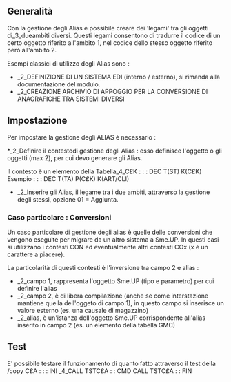 ## Generalità
Con la gestione degli Alias è possibile creare dei  'legami' tra gli oggetti di_3_dueambiti diversi.
Questi legami consentono di tradurre il codice di un certo  oggetto riferito all'ambito 1, nel codice dello stesso oggetto riferito però all'ambito 2.

Esempi classici di utilizzo degli Alias sono : 
 * _2_DEFINIZIONE DI UN SISTEMA EDI (interno / esterno), si rimanda alla documentazione del modulo.
 * _2_CREAZIONE  ARCHIVIO  DI  APPOGGIO  PER  LA CONVERSIONE  DI ANAGRAFICHE TRA SISTEMI DIVERSI

## Impostazione
Per impostare la gestione degli ALIAS è necessario : 

 *_2_Definire il contestodi  gestione degli Alias :  esso definisce l'oggetto o gli oggetti (max 2), per cui devo generare gli Alias.

Il contesto è un elemento della Tabella_4_C£K : 
 :  : DEC T(ST) K(C£K)
Esempio : 
 :  : DEC T(TA) P(C£K) K(ART/CLI)

 * _2_Inserire gli Alias, il legame tra i due ambiti, attraverso la gestione degli stessi, opzione 01 = Aggiunta.

### Caso particolare :  Conversioni
Un caso particolare di gestione degli alias è quelle delle conversioni che vengono eseguite per migrare da un altro sistema a Sme.UP.
In questi casi si utilizzano i contesti CON ed eventualmente altri contesti COx (x è un carattere a piacere).

La particolarità di questi contesti è l'inversione tra campo 2 e alias : 
 * _2_campo 1, rappresenta l'oggetto Sme.UP (tipo e parametro) per cui definire l'alias
 * _2_campo 2, è di libera compilazione (anche se come interstazione mantiene quella dell'oggeto di campo 1), in questo campo si inserisce un valore esterno (es. una causale di magazzino)
 * _2_alias, è un'istanza dell'oggetto Sme.UP corrispondente all'alias inserito in campo 2 (es. un elemento della tabella GMC)

## Test
E' possibile testare il funzionamento di quanto fatto attraverso il test della /copy C£A : 
 :  : INI _4_CALL TSTC£A
 :  : CMD CALL TSTC£A
 :  : FIN
